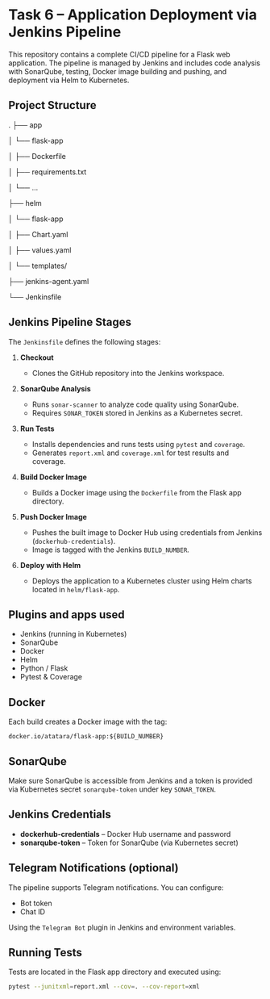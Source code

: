 # Task 6 – Application Deployment via Jenkins Pipeline

This repository contains a complete CI/CD pipeline for a Flask web application. The pipeline is managed by Jenkins and includes code analysis with SonarQube, testing, Docker image building and pushing, and deployment via Helm to Kubernetes.

##  Project Structure
.
├── app

│ └── flask-app

│ ├── Dockerfile

│ ├── requirements.txt

│ └── ...

├── helm

│ └── flask-app

│ ├── Chart.yaml

│ ├── values.yaml

│ └── templates/

├── jenkins-agent.yaml

└── Jenkinsfile

## Jenkins Pipeline Stages

The `Jenkinsfile` defines the following stages:

1. **Checkout**
   - Clones the GitHub repository into the Jenkins workspace.

2. **SonarQube Analysis**
   - Runs `sonar-scanner` to analyze code quality using SonarQube.
   - Requires `SONAR_TOKEN` stored in Jenkins as a Kubernetes secret.

3. **Run Tests**
   - Installs dependencies and runs tests using `pytest` and `coverage`.
   - Generates `report.xml` and `coverage.xml` for test results and coverage.

4. **Build Docker Image**
   - Builds a Docker image using the `Dockerfile` from the Flask app directory.

5. **Push Docker Image**
   - Pushes the built image to Docker Hub using credentials from Jenkins (`dockerhub-credentials`).
   - Image is tagged with the Jenkins `BUILD_NUMBER`.

6. **Deploy with Helm**
   - Deploys the application to a Kubernetes cluster using Helm charts located in `helm/flask-app`.

## Plugins and apps used

- Jenkins (running in Kubernetes)
- SonarQube
- Docker
- Helm
- Python / Flask
- Pytest & Coverage

## Docker

Each build creates a Docker image with the tag:

`docker.io/atatara/flask-app:${BUILD_NUMBER}`

##  SonarQube

Make sure SonarQube is accessible from Jenkins and a token is provided via Kubernetes secret `sonarqube-token` under key `SONAR_TOKEN`.

##  Jenkins Credentials

- **dockerhub-credentials** – Docker Hub username and password
- **sonarqube-token** – Token for SonarQube (via Kubernetes secret)

## Telegram Notifications (optional)

The pipeline supports Telegram notifications. You can configure:

- Bot token
- Chat ID

Using the `Telegram Bot` plugin in Jenkins and environment variables.

##  Running Tests

Tests are located in the Flask app directory and executed using:

```bash
pytest --junitxml=report.xml --cov=. --cov-report=xml
